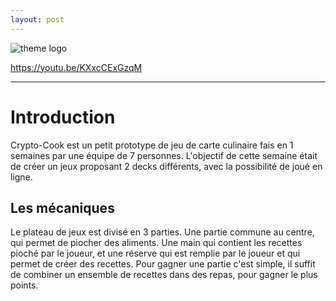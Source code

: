 ```yaml
---
layout: post
---
```


![theme logo](https://modacless.github.io/images/CryptoCook/Logo.png)

https://youtu.be/KXxcCExGzqM

---

# Introduction

Crypto-Cook est un petit prototype de jeu de carte culinaire fais en 1 semaines par une équipe de 7 personnes. L'objectif de cette semaine était de créer un jeux proposant 2 decks différents, avec la possibilité de joué en ligne.

## Les mécaniques

Le plateau de jeux est divisé en 3 parties. Une partie commune au centre, qui permet de piocher des aliments. Une main qui contient les recettes pioché par le joueur, et une réserve qui est remplie par le joueur et qui permet de créer des recettes. Pour gagner une partie c'est simple, il suffit de combiner un ensemble de recettes dans des repas, pour gagner le plus points.

